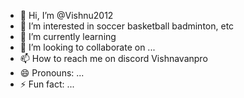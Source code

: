 - 👋 Hi, I’m @Vishnu2012
- 👀 I’m interested in soccer basketball badminton, etc
- 🌱 I’m currently learning 
- 💞️ I’m looking to collaborate on ...
- 📫 How to reach me on discord Vishnavanpro
- 😄 Pronouns: ...
- ⚡ Fun fact: ...

<!---
Vishnu2012/Vishnu2012 is a ✨ special ✨ repository because its `README.md` (this file) appears on your GitHub profile.
You can click the Preview link to take a look at your changes.
--->
